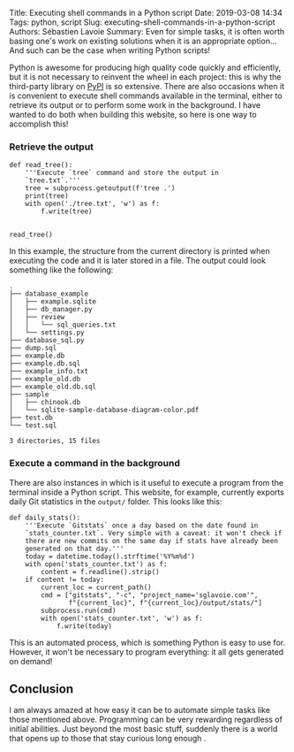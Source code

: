 Title: Executing shell commands in a Python script
Date: 2019-03-08 14:34
Tags: python, script
Slug: executing-shell-commands-in-a-python-script
Authors: Sébastien Lavoie
Summary: Even for simple tasks, it is often worth basing one's work on existing solutions when it is an appropriate option... And such can be the case when writing Python scripts!

Python is awesome for producing high quality code quickly
and efficiently, but it is not necessary to reinvent the
wheel in each project: this is why the third-party library on
[PyPI](https://pypi.org/) is so extensive. There are also occasions when
it is convenient to execute shell commands available in the terminal,
either to retrieve its output or to perform some work in the background.
I have wanted to do both when building this website, so here is one way
to accomplish this!


### Retrieve the output

~~~~{.python}
def read_tree():
    '''Execute `tree` command and store the output in
    `tree.txt`.'''
    tree = subprocess.getoutput(f'tree .')
    print(tree)
    with open('./tree.txt', 'w') as f:
        f.write(tree)


read_tree()
~~~~

In this example, the structure from the current directory is printed
when executing the code and it is later stored in a file. The output
could look something like the following:

~~~~{.txt}
.
├── database_example
│   ├── example.sqlite
│   ├── db_manager.py
│   ├── review
│   │   └── sql_queries.txt
│   └── settings.py
├── database_sql.py
├── dump.sql
├── example.db
├── example.db.sql
├── example_info.txt
├── example_old.db
├── example_old.db.sql
├── sample
│   ├── chinook.db
│   └── sqlite-sample-database-diagram-color.pdf
├── test.db
└── test.sql

3 directories, 15 files
~~~~



### Execute a command in the background

There are also instances in which is it useful to execute a program
from the terminal inside a Python script. This website, for example,
currently exports daily Git statistics in the `output/` folder. This
looks like this:

~~~~{.python}
def daily_stats():
    '''Execute `Gitstats` once a day based on the date found in
    `stats_counter.txt`. Very simple with a caveat: it won't check if
    there are new commits on the same day if stats have already been
    generated on that day.'''
    today = datetime.today().strftime('%Y%m%d')
    with open('stats_counter.txt') as f:
        content = f.readline().strip()
    if content != today:
        current_loc = current_path()
        cmd = ["gitstats", "-c", "project_name='sglavoie.com'",
               f"{current_loc}", f"{current_loc}/output/stats/"]
        subprocess.run(cmd)
        with open('stats_counter.txt', 'w') as f:
            f.write(today)
~~~~

This is an automated process, which is something Python is easy to use
for. However, it won't be necessary to program everything: it all gets
generated on demand!


## Conclusion

I am always amazed at how easy it can be to automate simple tasks like
those mentioned above. Programming can be very rewarding regardless of
initial abilities. Just beyond the most basic stuff, suddenly there is a
world that opens up to those that stay curious long enough <i class="fas
fa-smile"></i>.

